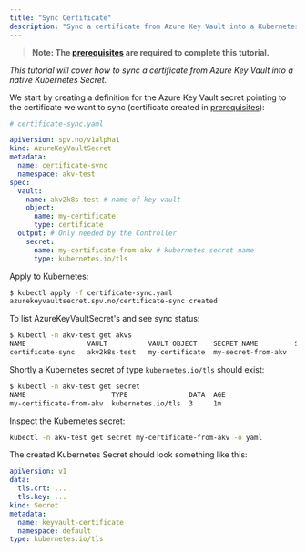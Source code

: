 ```yaml
---
title: "Sync Certificate"
description: "Sync a certificate from Azure Key Vault into a Kubernetes Secret."
---
```


> **Note: The [prerequisites](../prerequisites) are required to complete this tutorial.**

*This tutorial will cover how to sync a certificate from Azure Key Vault into a native Kubernetes Secret.*

We start by creating a definition for the Azure Key Vault secret pointing to the certificate
we want to sync (certificate created in [prerequisites](../prerequisites)):

```yaml
# certificate-sync.yaml

apiVersion: spv.no/v1alpha1
kind: AzureKeyVaultSecret
metadata:
  name: certificate-sync 
  namespace: akv-test
spec:
  vault:
    name: akv2k8s-test # name of key vault
    object:
      name: my-certificate
      type: certificate
  output: # Only needed by the Controller
    secret:
      name: my-certificate-from-akv # kubernetes secret name
      type: kubernetes.io/tls
```

Apply to Kubernetes:

```bash
$ kubectl apply -f certificate-sync.yaml
azurekeyvaultsecret.spv.no/certificate-sync created
```

To list AzureKeyVaultSecret's and see sync status:

```bash
$ kubectl -n akv-test get akvs
NAME               VAULT          VAULT OBJECT    SECRET NAME         SYNCHED
certificate-sync   akv2k8s-test   my-certificate  my-secret-from-akv
```

Shortly a Kubernetes secret of type `kubernetes.io/tls` should exist:

```bash
$ kubectl -n akv-test get secret
NAME                     TYPE               DATA  AGE
my-certificate-from-akv  kubernetes.io/tls  3     1m 
```

Inspect the Kubernetes secret:

```bash
kubectl -n akv-test get secret my-certificate-from-akv -o yaml
```

The created Kubernetes Secret should look something like this:

```yaml
apiVersion: v1
data:
  tls.crt: ...
  tls.key: ...
kind: Secret
metadata:
  name: keyvault-certificate
  namespace: default
type: kubernetes.io/tls
```